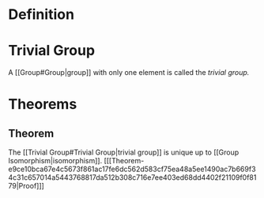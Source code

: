 # Definition
# Trivial Group
A [[Group#Group|group]] with only one element is called the *trivial group.*

# Theorems
## Theorem
The [[Trivial Group#Trivial Group|trivial group]] is unique up to [[Group Isomorphism|isomorphism]]. \[[[Theorem-e9ce10bca67e4c5673f861ac17fe6dc562d583cf75ea48a5ee1490ac7b669f34c31c657014a5443768817da512b308c716e7ee403ed68dd4402f21109f0f8179|Proof]]\]